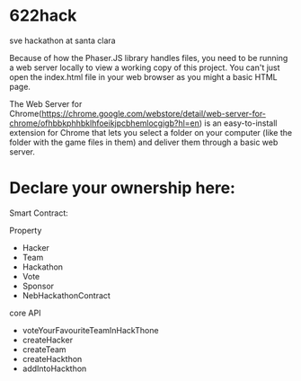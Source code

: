 # 622hack
sve hackathon at santa clara

Because of how the Phaser.JS library handles files, you need to be running a web server locally to view a working copy of this project. You can't just open the index.html file in your web browser as you might a basic HTML page. 

The Web Server for Chrome(https://chrome.google.com/webstore/detail/web-server-for-chrome/ofhbbkphhbklhfoeikjpcbhemlocgigb?hl=en) is an easy-to-install extension for Chrome that lets you select a folder on your computer (like the folder with the game files in them) and deliver them through a basic web server.


# Declare your ownership here:

Smart Contract:

Property
- Hacker
- Team 
- Hackathon
- Vote
- Sponsor
- NebHackathonContract

core API
- voteYourFavouriteTeamInHackThone
- createHacker
- createTeam
- createHackthon
- addIntoHackthon


